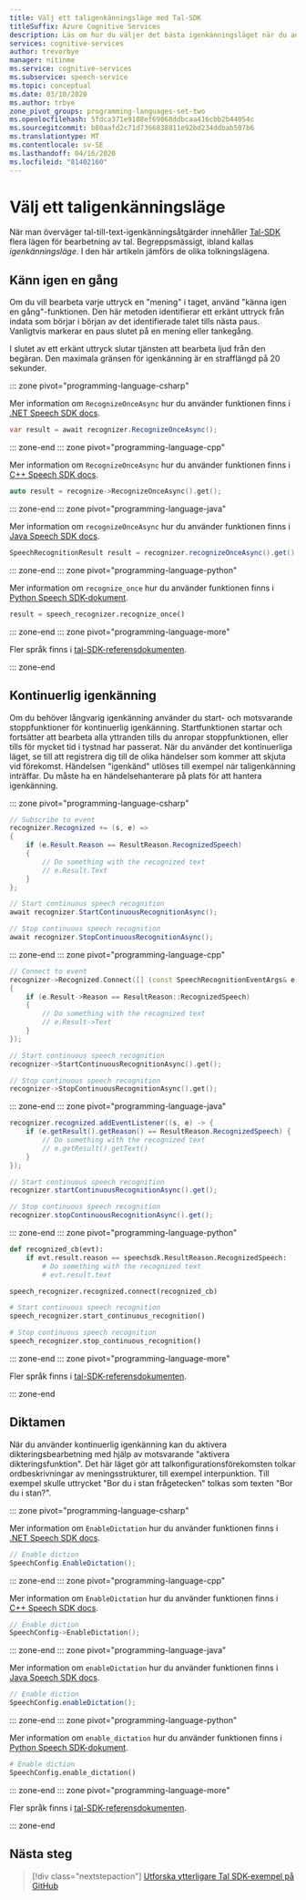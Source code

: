 ```yaml
---
title: Välj ett taligenkänningsläge med Tal-SDK
titleSuffix: Azure Cognitive Services
description: Läs om hur du väljer det bästa igenkänningsläget när du använder Tal-SDK.
services: cognitive-services
author: trevorbye
manager: nitinme
ms.service: cognitive-services
ms.subservice: speech-service
ms.topic: conceptual
ms.date: 03/10/2020
ms.author: trbye
zone_pivot_groups: programming-languages-set-two
ms.openlocfilehash: 5fdca371e9188ef69068ddbcaa416cbb2b44054c
ms.sourcegitcommit: b80aafd2c71d7366838811e92bd234ddbab507b6
ms.translationtype: MT
ms.contentlocale: sv-SE
ms.lasthandoff: 04/16/2020
ms.locfileid: "81402160"
---
```

# <a name="choose-a-speech-recognition-mode"></a>Välj ett taligenkänningsläge

När man överväger tal-till-text-igenkänningsåtgärder innehåller [Tal-SDK](speech-sdk.md) flera lägen för bearbetning av tal. Begreppsmässigt, ibland kallas *igenkänningsläge*. I den här artikeln jämförs de olika tolkningslägena.

## <a name="recognize-once"></a>Känn igen en gång

Om du vill bearbeta varje uttryck en "mening" i taget, använd "känna igen en gång"-funktionen. Den här metoden identifierar ett erkänt uttryck från indata som börjar i början av det identifierade talet tills nästa paus. Vanligtvis markerar en paus slutet på en mening eller tankegång.

I slutet av ett erkänt uttryck slutar tjänsten att bearbeta ljud från den begäran. Den maximala gränsen för igenkänning är en strafflängd på 20 sekunder.

::: zone pivot="programming-language-csharp"

Mer information om `RecognizeOnceAsync` hur du använder funktionen finns i [.NET Speech SDK docs](https://docs.microsoft.com/dotnet/api/microsoft.cognitiveservices.speech.speechrecognizer.recognizeonceasync?view=azure-dotnet#Microsoft_CognitiveServices_Speech_SpeechRecognizer_RecognizeOnceAsync).

```csharp
var result = await recognizer.RecognizeOnceAsync();
```

::: zone-end
::: zone pivot="programming-language-cpp"

Mer information om `RecognizeOnceAsync` hur du använder funktionen finns i [C++ Speech SDK docs](https://docs.microsoft.com/cpp/cognitive-services/speech/asyncrecognizer#recognizeonceasync).

```cpp
auto result = recognize->RecognizeOnceAsync().get();
```

::: zone-end
::: zone pivot="programming-language-java"

Mer information om `recognizeOnceAsync` hur du använder funktionen finns i [Java Speech SDK docs](https://docs.microsoft.com/java/api/com.microsoft.cognitiveservices.speech.SpeechRecognizer.recognizeOnceAsync?view=azure-java-stable).

```java
SpeechRecognitionResult result = recognizer.recognizeOnceAsync().get();
```

::: zone-end
::: zone pivot="programming-language-python"

Mer information om `recognize_once` hur du använder funktionen finns i [Python Speech SDK-dokument](https://docs.microsoft.com/python/api/azure-cognitiveservices-speech/azure.cognitiveservices.speech.speechrecognizer?view=azure-python#recognize-once------azure-cognitiveservices-speech-speechrecognitionresult).

```python
result = speech_recognizer.recognize_once()
```

::: zone-end
::: zone pivot="programming-language-more"

Fler språk finns i [tal-SDK-referensdokumenten](speech-to-text.md#speech-sdk-reference-docs).

::: zone-end

## <a name="continuous"></a>Kontinuerlig igenkänning

Om du behöver långvarig igenkänning använder du start- och motsvarande stoppfunktioner för kontinuerlig igenkänning. Startfunktionen startar och fortsätter att bearbeta alla yttranden tills du anropar stoppfunktionen, eller tills för mycket tid i tystnad har passerat. När du använder det kontinuerliga läget, se till att registrera dig till de olika händelser som kommer att skjuta vid förekomst. Händelsen "igenkänd" utlöses till exempel när taligenkänning inträffar. Du måste ha en händelsehanterare på plats för att hantera igenkänning.

::: zone pivot="programming-language-csharp"

```csharp
// Subscribe to event
recognizer.Recognized += (s, e) => 
{
    if (e.Result.Reason == ResultReason.RecognizedSpeech)
    {
        // Do something with the recognized text
        // e.Result.Text
    }
};

// Start continuous speech recognition
await recognizer.StartContinuousRecognitionAsync();

// Stop continuous speech recognition
await recognizer.StopContinuousRecognitionAsync();
```

::: zone-end
::: zone pivot="programming-language-cpp"

```cpp
// Connect to event
recognizer->Recognized.Connect([] (const SpeechRecognitionEventArgs& e)
{
    if (e.Result->Reason == ResultReason::RecognizedSpeech)
    {
        // Do something with the recognized text
        // e.Result->Text
    }
});

// Start continuous speech recognition
recognizer->StartContinuousRecognitionAsync().get();

// Stop continuous speech recognition
recognizer->StopContinuousRecognitionAsync().get();
```

::: zone-end
::: zone pivot="programming-language-java"

```java
recognizer.recognized.addEventListener((s, e) -> {
    if (e.getResult().getReason() == ResultReason.RecognizedSpeech) {
        // Do something with the recognized text
        // e.getResult().getText()
    }
});

// Start continuous speech recognition
recognizer.startContinuousRecognitionAsync().get();

// Stop continuous speech recognition
recognizer.stopContinuousRecognitionAsync().get();
```

::: zone-end
::: zone pivot="programming-language-python"

```python
def recognized_cb(evt):
    if evt.result.reason == speechsdk.ResultReason.RecognizedSpeech:
        # Do something with the recognized text
        # evt.result.text

speech_recognizer.recognized.connect(recognized_cb)

# Start continuous speech recognition
speech_recognizer.start_continuous_recognition()

# Stop continuous speech recognition
speech_recognizer.stop_continuous_recognition()
```

::: zone-end
::: zone pivot="programming-language-more"

Fler språk finns i [tal-SDK-referensdokumenten](speech-to-text.md#speech-sdk-reference-docs).

::: zone-end

## <a name="dictation"></a>Diktamen

När du använder kontinuerlig igenkänning kan du aktivera dikteringsbearbetning med hjälp av motsvarande "aktivera dikteringsfunktion". Det här läget gör att talkonfigurationsförekomsten tolkar ordbeskrivningar av meningsstrukturer, till exempel interpunktion. Till exempel skulle uttrycket "Bor du i stan frågetecken" tolkas som texten "Bor du i stan?".

::: zone pivot="programming-language-csharp"

Mer information om `EnableDictation` hur du använder funktionen finns i [.NET Speech SDK docs](https://docs.microsoft.com/dotnet/api/microsoft.cognitiveservices.speech.speechconfig.enabledictation?view=azure-dotnet#Microsoft_CognitiveServices_Speech_SpeechConfig_EnableDictation).

```csharp
// Enable diction
SpeechConfig.EnableDictation();
```

::: zone-end
::: zone pivot="programming-language-cpp"

Mer information om `EnableDictation` hur du använder funktionen finns i [C++ Speech SDK docs](https://docs.microsoft.com/cpp/cognitive-services/speech/speechconfig#enabledictation).

```cpp
// Enable diction
SpeechConfig->EnableDictation();
```

::: zone-end
::: zone pivot="programming-language-java"

Mer information om `enableDictation` hur du använder funktionen finns i [Java Speech SDK docs](https://docs.microsoft.com/java/api/com.microsoft.cognitiveservices.speech.SpeechConfig.enableDictation?view=azure-java-stable).

```java
// Enable diction
SpeechConfig.enableDictation();
```

::: zone-end
::: zone pivot="programming-language-python"

Mer information om `enable_dictation` hur du använder funktionen finns i [Python Speech SDK-dokument](https://docs.microsoft.com/python/api/azure-cognitiveservices-speech/azure.cognitiveservices.speech.speechconfig?view=azure-python#enable-dictation--).

```python
# Enable diction
SpeechConfig.enable_dictation()
```

::: zone-end
::: zone pivot="programming-language-more"

Fler språk finns i [tal-SDK-referensdokumenten](speech-to-text.md#speech-sdk-reference-docs).

::: zone-end

## <a name="next-steps"></a>Nästa steg

> [!div class="nextstepaction"]
> [Utforska ytterligare Tal SDK-exempel på GitHub](https://aka.ms/csspeech/samples)
